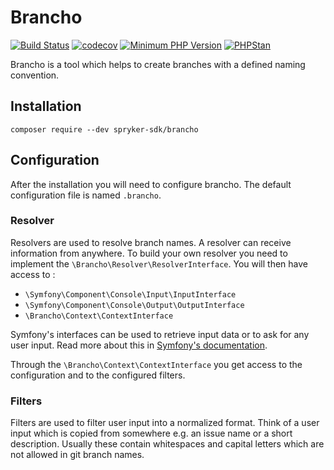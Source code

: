 # Brancho

[![Build Status](https://github.com/spryker-sdk/brancho/workflows/CI/badge.svg?branch=master)](https://github.com/spryker-sdk/brancho/actions?query=workflow%3ACI+branch%3Amaster)
[![codecov](https://codecov.io/gh/spryker-sdk/brancho/branch/master/graph/badge.svg?token=L1thFB9nOG)](https://codecov.io/gh/spryker-sdk/brancho)
[![Minimum PHP Version](https://img.shields.io/badge/php-%3E%3D%207.3-8892BF.svg)](https://php.net/)
[![PHPStan](https://img.shields.io/badge/PHPStan-level%208-brightgreen.svg?style=flat)](https://phpstan.org/)

Brancho is a tool which helps to create branches with a defined naming convention.

## Installation

`composer require --dev spryker-sdk/brancho`


## Configuration

After the installation you will need to configure brancho. The default configuration file is named `.brancho`.


### Resolver

Resolvers are used to resolve branch names. A resolver can receive information from anywhere.
To build your own resolver you need to implement the `\Brancho\Resolver\ResolverInterface`. You will then have access to :

- `\Symfony\Component\Console\Input\InputInterface`
- `\Symfony\Component\Console\Output\OutputInterface`
- `\Brancho\Context\ContextInterface`

Symfony's interfaces can be used to retrieve input data or to ask for any user input. Read more about this in [Symfony's documentation](https://symfony.com/doc/current/components/console/helpers/questionhelper.html).

Through the `\Brancho\Context\ContextInterface` you get access to the configuration and to the configured filters.


### Filters

Filters are used to filter user input into a normalized format. Think of a user input which is copied from somewhere e.g. an issue name or a short description. Usually these contain whitespaces and capital letters which are not allowed in git branch names.
